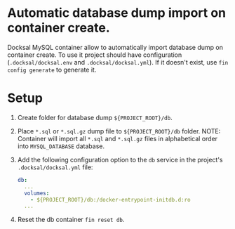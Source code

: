 # Automatic database dump import on container create.

Docksal MySQL container allow to automatically import database dump on container create. To use it project should have configuration (`.docksal/docksal.env` and `.docksal/docksal.yml`). If it doesn't exist, use `fin config generate` to generate it.

# Setup

1. Create folder for database dump `${PROJECT_ROOT}/db`.

2. Place `*.sql` or `*.sql.gz` dump file to `${PROJECT_ROOT}/db` folder. NOTE: Container will import all `*.sql` and `*.sql.gz` files in alphabetical order into `MYSQL_DATABASE` database.

3. Add the following configuration option to the `db` service in the project's `.docksal/docksal.yml` file:

    ```yml
    db:
      ...
      volumes:
        - ${PROJECT_ROOT}/db:/docker-entrypoint-initdb.d:ro
      ...
    ```

4. Reset the db container `fin reset db`.

